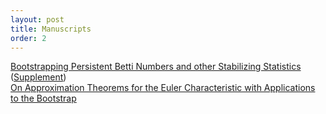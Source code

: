 ```yaml
---
layout: post
title: Manuscripts
order: 2
---
```


[Bootstrapping Persistent Betti Numbers and other Stabilizing Statistics](pdf/AOS2103-046R2A0-2.pdf) ([Supplement](pdf/AOS2103-046R2A0-2_supplement.pdf))
\
[On Approximation Theorems for the Euler Characteristic with Applications to the Bootstrap](pdf/21-EJS1898-1.pdf)
